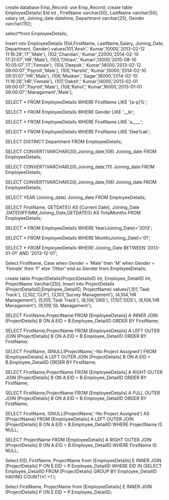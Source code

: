 create database Emp_Record; 
use Emp_Record;
create table EmployeeDetails( EId int ,
FirstName varchar(50),
LastName varchar(50), 
salary int,
Joining_date datetime,
Department varchar(25), 
Gender varchar(15));

select*from EmployeeDetails;

Insert into EmployeeDetails
(EId,FirstName, LastName,Salary, Joining_Date, Department, Gender)
values(101,'Ansh',' Kumar',10000,'2013-02-12 11:16:28','IT','Male'), 
(102,'Chandan',' Kumar',22000,'2014-02-10 17:31:07','HR','Male'), 
(103,'Chhavi',' Kumari',13000,'2015-08-10 10:05:07','IT','Female'), 
(104,'Deepak',' Kumar',14000,'2013-02-12 09:00:07','Payroll','Male'),
(105,'Harshit',' Kumar',15000,'2014-02-10 09:31:07','HR','Male'),
(106,'Muskan',' Sagar',16000,'2014-02-10 11:16:28','HR','Female'),
(107,'Daksh',' Kumar',14000,'2013-02-01 09:00:07','Payroll','Male'),
(108,'Rahul',' Kumar',16000,'2013-01-01 09:00:07','Management','Male');

SELECT * FROM EmployeeDetails
WHERE FirstName LIKE '[a-p]%';

SELECT * FROM EmployeeDetails
WHERE Gender LIKE '__le';

SELECT * FROM EmployeeDetails
WHERE FirstName LIKE 'a____';

SELECT * FROM EmployeeDetails
WHERE FirstName LIKE 'Dee%ak';

SELECT DISTINCT Department FROM EmployeeDetails;

SELECT CONVERT(VARCHAR(20),Joining_date,106) Joining_date FROM EmployeeDetails;

SELECT CONVERT(VARCHAR(20),Joining_date,111) Joining_date FROM EmployeeDetails;

SELECT CONVERT(VARCHAR(20),Joining_date,108) Joining_date FROM EmployeeDetails;

SELECT YEAR (Joining_date) Joining_date  FROM EmployeeDetails;

SELECT FirstName, GETDATE() AS [Current Date], Joining_Date
,DATEDIFF(MM,Joining_Date,GETDATE()) AS TotalMonths FROM EmployeeDetails;

SELECT * FROM EmployeeDetails WHERE Year(Joining_Date)='2013';

SELECT * FROM EmployeeDetails WHERE Month(Joining_Date)='01';

SELECT * FROM EmployeeDetails WHERE Joining_Date BETWEEN '2013-01-01' AND '2013-12-01';

Select FirstName, 
  Case when Gender = 'Male' then 'M' when Gender = 'Female' then 'F' else 'Other' end
  as Gender from EmployeeDetails;


create table ProjectDetails(ProjectDetailsID int,
Employee_DetailID int,
ProjectName Varchar(25));
Insert into ProjectDetails
(ProjectDetailsID,Employee_DetailID, ProjectName)
values(1,101,'Task Track'), 
(2,102,'CLP'), 
(3,103,'Survey Management'), 
(4,104,'HR Management'), 
(5,105,'Task Track'), 
(6,106,'GRS'),
(7,107,'DDS'),
(8,108,'HR Management'),
(9,109,'GL Management');

SELECT FirstName,ProjectName FROM [EmployeeDetails] A INNER JOIN [ProjectDetails] B
ON A.EID = B.Employee_DetailID ORDER BY FirstName;

SELECT FirstName,ProjectName FROM [EmployeeDetails] A LEFT OUTER JOIN [ProjectDetails] B
ON A.EID = B.Employee_DetailID ORDER BY FirstName;

SELECT FirstName, ISNULL(ProjectName,'-No Project Assigned') FROM [EmployeeDetails] A LEFT OUTER JOIN [ProjectDetails] B
ON A.EID = B.Employee_DetailID ORDER BY FirstName;

SELECT FirstName,ProjectName FROM [EmployeeDetails] A RIGHT OUTER JOIN [ProjectDetails] B
ON A.EID = B.Employee_DetailID ORDER BY FirstName;

SELECT FirstName,ProjectName FROM [EmployeeDetails] A FULL OUTER JOIN [ProjectDetails] B
ON A.EID = B.Employee_DetailID ORDER BY FirstName;

SELECT FirstName, ISNULL(ProjectName,'-No Project Assigned') AS [ProjectName]
FROM [EmployeeDetails] A LEFT OUTER JOIN [ProjectDetails] B
ON A.EID = B.Employee_DetailID
WHERE ProjectName IS NULL;

SELECT ProjectName FROM [EmployeeDetails] A RIGHT OUTER JOIN [ProjectDetails] B
ON A.EID = B.Employee_DetailID
WHERE FirstName IS NULL;

Select EID, FirstName, ProjectName
from [EmployeeDetails] E INNER JOIN [ProjectDetails] P
ON E.EID = P.Employee_DetailID
WHERE EID IN (SELECT Employee_DetailID FROM [ProjectDetails] 
GROUP BY Employee_DetailID HAVING COUNT(*) >1 );

Select FirstName, ProjectName from [EmployeeDetails] E INNER JOIN [ProjectDetails] P
ON E.EID = P.Employee_DetailID;
